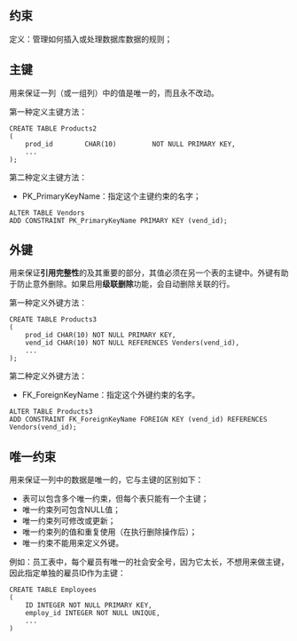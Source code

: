 ## 约束

定义：管理如何插入或处理数据库数据的规则；

## 主键

用来保证一列（或一组列）中的值是唯一的，而且永不改动。

第一种定义主键方法：

```
CREATE TABLE Products2
(
    prod_id        CHAR(10)         NOT NULL PRIMARY KEY,
    ...
);
```

第二种定义主键方法：

* PK\_PrimaryKeyName：指定这个主键约束的名字；

```
ALTER TABLE Vendors
ADD CONSTRAINT PK_PrimaryKeyName PRIMARY KEY (vend_id);
```

## 外键

用来保证**引用完整性**的及其重要的部分，其值必须在另一个表的主键中。外键有助于防止意外删除。如果启用**级联删除**功能，会自动删除关联的行。

第一种定义外键方法：

```
CREATE TABLE Products3
(
	prod_id CHAR(10) NOT NULL PRIMARY KEY,
	vend_id CHAR(10) NOT NULL REFERENCES Venders(vend_id),
	...
);
```

第二种定义外键方法：

* FK\_ForeignKeyName：指定这个外键约束的名字。

```
ALTER TABLE Products3
ADD CONSTRAINT FK_ForeignKeyName FOREIGN KEY (vend_id) REFERENCES Vendors(vend_id);
```

## 唯一约束

用来保证一列中的数据是唯一的，它与主键的区别如下：

* 表可以包含多个唯一约束，但每个表只能有一个主键；
* 唯一约束列可包含NULL值；
* 唯一约束列可修改或更新；
* 唯一约束列的值和重复使用（在执行删除操作后）；
* 唯一约束不能用来定义外键。

例如：员工表中，每个雇员有唯一的社会安全号，因为它太长，不想用来做主键，因此指定单独的雇员ID作为主键：

```
CREATE TABLE Employees
(
	ID INTEGER NOT NULL PRIMARY KEY,
	employ_id INTEGER NOT NULL UNIQUE,
	...
)
```



